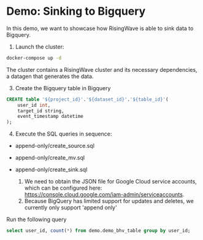 # Demo: Sinking to Bigquery

In this demo, we want to showcase how RisingWave is able to sink data to Bigquery.

1. Launch the cluster:

```sh
docker-compose up -d
```

The cluster contains a RisingWave cluster and its necessary dependencies, a datagen that generates the data.

3. Create the Bigquery table in Bigquery

```sql
CREATE table '${project_id}'.'${dataset_id}'.'${table_id}'(
    user_id int,
    target_id string,
    event_timestamp datetime
);
```

4. Execute the SQL queries in sequence:

- append-only/create_source.sql
- append-only/create_mv.sql
- append-only/create_sink.sql

    1. We need to obtain the JSON file for Google Cloud service accounts, which can be configured here: https://console.cloud.google.com/iam-admin/serviceaccounts.
    2. Because BigQuery has limited support for updates and deletes, we currently only support 'append only'

Run the following query
```sql
select user_id, count(*) from demo.demo_bhv_table group by user_id;
```
